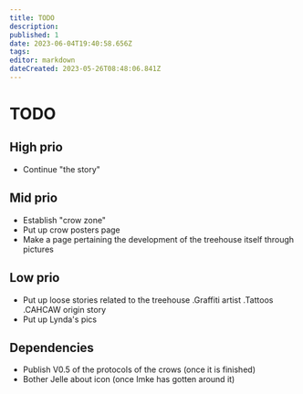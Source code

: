 ```yaml
---
title: TODO
description: 
published: 1
date: 2023-06-04T19:40:58.656Z
tags: 
editor: markdown
dateCreated: 2023-05-26T08:48:06.841Z
---
```


# TODO

## High prio
- Continue "the story"

## Mid prio
- Establish "crow zone"
- Put up crow posters page
- Make a page pertaining the development of the treehouse itself through pictures

## Low prio
- Put up loose stories related to the treehouse
.Graffiti artist
.Tattoos
.CAHCAW origin story
- Put up Lynda's pics

## Dependencies

- Publish V0.5 of the protocols of the crows (once it is finished)
- Bother Jelle about icon (once Imke has gotten around it)